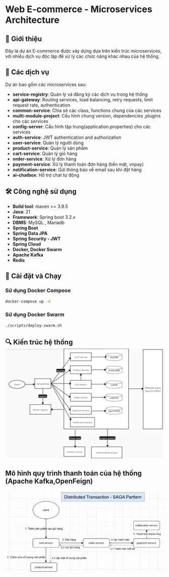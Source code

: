 # Web E-commerce - Microservices Architecture

## 📌 Giới thiệu

Đây là dự án E-commerce được xây dựng dựa trên kiến trúc microservices, với nhiều dịch vụ độc lập để xử lý các chức năng khác nhau của hệ thống.

## 🚀 Các dịch vụ

Dự án bao gồm các microservices sau:

- **service-registry**: Quản lý và đăng ký các dịch vụ trong hệ thống
- **api-gateway**: Routing services, load balancing, retry requests, limit request rate, authentication
- **common-service**: Chia sẻ các class, functions chung của các services
- **multi-module-project**: Cấu hình chung version, dependencies ,plugins cho các services
- **config-server**: Cấu hình tập trung(apptication.properties) cho các services
- **auth-service**: JWT authentication and authorization
- **user-service**: Quản lý người dùng
- **product-service**: Quản lý sản phẩm
- **cart-service**: Quản lý giỏ hàng
- **order-service**: Xử lý đơn hàng
- **payment-service**: Xử lý thanh toán đơn hàng (tiền mặt, vnpay)
- **notification-service**: Gửi thông báo về email sau khi đặt hàng
- **ai-chatbox**: Hỗ trợ chat tự động

## 🛠️ Công nghệ sử dụng
- **Build tool**: maven >= 3.9.5
- **Java**: 21
- **Framework**: Spring boot 3.2.x
- **DBMS**: MySQL , Mariadb
- **Spring Boot**
- **Spring Data JPA**
- **Spring Security - JWT**
- **Spring Cloud**
- **Docker, Docker Swarm**
- **Apache Kafka**
- **Redis**

## 🔧 Cài đặt và Chạy

### Sử dụng Docker Compose

```bash
docker-compose up -d
```

### Sử dụng Docker Swarm

```bash
./scripts/deploy-swarm.sh
```

## 🔍 Kiến trúc hệ thống![kientruc.png](ai-chatbox/src/main/resources/assets/kientruc.png)

## Mô hình quy trình thanh toán của hệ thống (Apache Kafka,OpenFeign)
![thanhtoan.png](ai-chatbox/src/main/resources/assets/thanhtoan.png)
